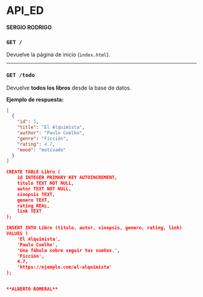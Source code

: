 # API_ED

**SERGIO RODRIGO**

### `GET /`
Devuelve la página de inicio (`index.html`).

---

### `GET /todo`
Devuelve **todos los libros** desde la base de datos.

**Ejemplo de respuesta:**
```json
[
  {
    "id": 1,
    "title": "El Alquimista",
    "author": "Paulo Coelho",
    "genre": "Ficción",
    "rating": 4.7,
    "mood": "motivado"
  }
]

CREATE TABLE Libro (
    id INTEGER PRIMARY KEY AUTOINCREMENT,
    titulo TEXT NOT NULL,
    autor TEXT NOT NULL,
    sinopsis TEXT,
    genero TEXT,
    rating REAL,
    link TEXT 
);

INSERT INTO Libro (titulo, autor, sinopsis, genero, rating, link)
VALUES (
    'El Alquimista',
    'Paulo Coelho',
    'Una fábula sobre seguir tus sueños.',
    'Ficción',
    4.7,
    'https://ejemplo.com/el-alquimista'
);


**ALBERTO ROMERAL**
